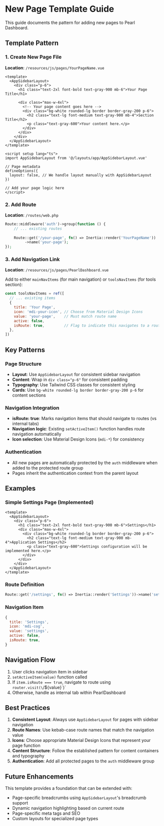 # New Page Template Guide

This guide documents the pattern for adding new pages to Pearl Dashboard.

## Template Pattern

### 1. Create New Page File
**Location**: `/resources/js/pages/YourPageName.vue`

```vue
<template>
  <AppSidebarLayout>
    <div class="p-6">
      <h1 class="text-2xl font-bold text-gray-900 mb-6">Your Page Title</h1>
      
      <div class="max-w-4xl">
        <!-- Your page content goes here -->
        <div class="bg-white rounded-lg border border-gray-200 p-6">
          <h2 class="text-lg font-medium text-gray-900 mb-4">Section Title</h2>
          <p class="text-gray-600">Your content here.</p>
        </div>
      </div>
    </div>
  </AppSidebarLayout>
</template>

<script setup lang="ts">
import AppSidebarLayout from '@/layouts/app/AppSidebarLayout.vue'

// Page metadata
defineOptions({
  layout: false, // We handle layout manually with AppSidebarLayout
})

// Add your page logic here
</script>
```

### 2. Add Route
**Location**: `/routes/web.php`

```php
Route::middleware('auth')->group(function () {
    // ... existing routes
    
    Route::get('/your-page', fn() => Inertia::render('YourPageName'))
         ->name('your-page');
});
```

### 3. Add Navigation Link
**Location**: `/resources/js/pages/PearlDashboard.vue`

Add to either `mainNavItems` (for main navigation) or `toolsNavItems` (for tools section):

```javascript
const toolsNavItems = ref([
  // ... existing items
  {
    title: 'Your Page',
    icon: 'mdi-your-icon', // Choose from Material Design Icons
    value: 'your-page',    // Must match route name
    active: false,
    isRoute: true,         // Flag to indicate this navigates to a route
  },
])
```

## Key Patterns

### Page Structure
- **Layout**: Use `AppSidebarLayout` for consistent sidebar navigation
- **Content**: Wrap in `div class="p-6"` for consistent padding
- **Typography**: Use Tailwind CSS classes for consistent styling
- **Cards**: Use `bg-white rounded-lg border border-gray-200 p-6` for content sections

### Navigation Integration
- **isRoute: true**: Marks navigation items that should navigate to routes (vs internal tabs)
- **Navigation logic**: Existing `setActiveItem()` function handles route navigation automatically
- **Icon selection**: Use Material Design Icons (`mdi-*`) for consistency

### Authentication
- All new pages are automatically protected by the `auth` middleware when added to the protected route group
- Pages inherit the authentication context from the parent layout

## Examples

### Simple Settings Page (Implemented)
```vue
<template>
  <AppSidebarLayout>
    <div class="p-6">
      <h1 class="text-2xl font-bold text-gray-900 mb-6">Settings</h1>
      <div class="max-w-4xl">
        <div class="bg-white rounded-lg border border-gray-200 p-6">
          <h2 class="text-lg font-medium text-gray-900 mb-4">Application Settings</h2>
          <p class="text-gray-600">Settings configuration will be implemented here.</p>
        </div>
      </div>
    </div>
  </AppSidebarLayout>
</template>
```

### Route Definition
```php
Route::get('/settings', fn() => Inertia::render('Settings'))->name('settings');
```

### Navigation Item
```javascript
{
  title: 'Settings',
  icon: 'mdi-cog',
  value: 'settings',
  active: false,
  isRoute: true,
}
```

## Navigation Flow

1. User clicks navigation item in sidebar
2. `setActiveItem(value)` function called
3. If `item.isRoute === true`, navigate to route using `router.visit(\`/\${value}\`)`
4. Otherwise, handle as internal tab within PearlDashboard

## Best Practices

1. **Consistent Layout**: Always use `AppSidebarLayout` for pages with sidebar navigation
2. **Route Names**: Use kebab-case route names that match the navigation value
3. **Icons**: Choose appropriate Material Design Icons that represent your page function
4. **Content Structure**: Follow the established pattern for content containers and typography
5. **Authentication**: Add all protected pages to the `auth` middleware group

## Future Enhancements

This template provides a foundation that can be extended with:
- Page-specific breadcrumbs using `AppSidebarLayout`'s breadcrumb support  
- Dynamic navigation highlighting based on current route
- Page-specific meta tags and SEO
- Custom layouts for specialized page types
